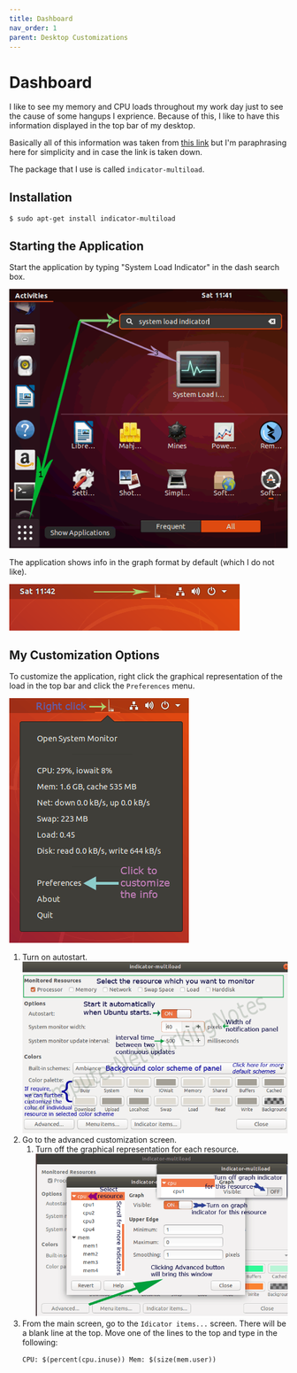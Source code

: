 ```yaml
---
title: Dashboard
nav_order: 1
parent: Desktop Customizations
---
```


# Dashboard

I like to see my memory and CPU loads throughout my work day just to see the cause of some hangups I exprience. Because of this, I like to have this information displayed in the top bar of my desktop.

Basically all of this information was taken from [this link](https://www.computernetworkingnotes.com/linux-tutorials/ubuntu-show-cpu-and-memory-usages-in-top-bar.html) but I'm paraphrasing here for simplicity and in case the link is taken down.

The package that I use is called `indicator-multiload`.

## Installation

```
$ sudo apt-get install indicator-multiload
```

## Starting the Application

Start the application by typing "System Load Indicator" in the dash search box.

![First step](lt14-02-start-indicator-multiload.png)

The application shows info in the graph format by default (which I do not like).

![Second step](lt14-03-starting-indicator-multiload.png)

## My Customization Options

To customize the application, right click the graphical representation of the load in the top bar and click the `Preferences` menu.

![Preferences menu](lt14-05-cutomize-application.png)

1. Turn on autostart.
    ![Autostart picture](lt14-06-default-customization-screen.png)
2. Go to the advanced customization screen.
    1. Turn off the graphical representation for each resource.
        ![Graphical representation](lt14-07-advanced-button.png)
3. From the main screen, go to the `Idicator items...` screen. There will be a blank line at the top. Move one of the lines to the top and type in the following:
    ```
    CPU: $(percent(cpu.inuse)) Mem: $(size(mem.user))
    ```



